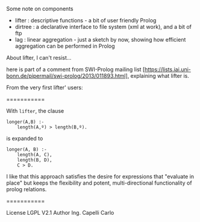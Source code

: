 Some note on components

+ lifter  : descriptive functions - a bit of user friendly Prolog
+ dirtree : a declarative interface to file system (xml at work), and a bit of ftp
+ lag     : linear aggregation - just a sketch by now, showing how efficient aggregation can be performed in Prolog

About lifter, I can't resist...

here is part of a comment from SWI-Prolog mailing list [https://lists.iai.uni-bonn.de/pipermail/swi-prolog/2013/011893.html],
explaining what lifter is.

From the very first lifter' users:

===========

With `lifter`, the clause

    longer(A,B) :-
        length(A,º) > length(B,º).

is expanded to

    longer(A, B) :-
        length(A, C),
        length(B, D),
        C > D.

I like that this approach satisfies the desire for expressions that
"evaluate in place" but keeps the flexibility and potent, multi-directional
functionality of prolog relations.

===========

License LGPL V2.1
Author Ing. Capelli Carlo
